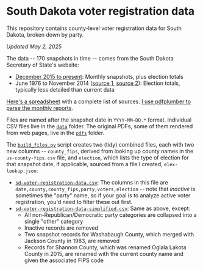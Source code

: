 # South Dakota voter registration data
This repository contains county-level voter registration data for South Dakota, broken down by party.

_Updated May 2, 2025_

The data -- 170 snapshots in time -- comes from the South Dakota Secretary of State's website:
- [December 2015 to present](https://sdsos.gov/elections-voting/upcoming-elections/voter-registration-totals/voter-registration-by-county.aspx): Monthly snapshots, plus election totals
- June 1976 to November 2014 ([source 1](https://sdsos.gov/elections-voting/election-resources/election-history/election-history-search.aspx), [source 2](https://sdsos.gov/elections-voting/election-resources/election-history/official-election-returns.aspx)): Election totals, typically less detailed than current data

[Here's a spreadsheet](https://docs.google.com/spreadsheets/d/10pmZWif5diKq39cQDo4G5NTov3Y5k_FZ-7pHfBYpAJg/edit?usp=sharing) with a complete list of sources. [I use pdfplumber to parse the monthly reports](Parse%20SD%20monthly%20voter%20registration%20report.ipynb).

Files are named after the snapshot date in `YYYY-MM-DD.*` format. Individual CSV files live in the [`data`](data) folder. The original PDFs, some of them rendered from web pages, live in the [`pdfs`](pdfs) folder.

The [`build_files.py`](build_files.py) script creates two (tidy) combined files, each with two new columns -- `county_fips`, derived from looking up county names in the `us-county-fips.csv` file, and `election`, which lists the type of election for that snapshot date, if applicable, sourced from a file I created, `elex-lookup.json`:
- [`sd-voter-registration-data.csv`](sd-voter-registration-data.csv): The columns in this file are `date,county,county_fips,party,voters,election` -- note that _inactive_ is sometimes the "party" name, so if your goal is to analyze active voter registration, you'd need to filter these out first.
- [`sd-voter-registration-data-simplified.csv`](sd-voter-registration-data-simplified.csv): Same as above, except:
    - All non-Republican/Democratic party categories are collapsed into a single "other" category
    - Inactive records are removed
    - Two snapshot records for Washabaugh County, which merged with Jackson County in 1983, are removed
    - Records for Shannon County, which was renamed Oglala Lakota County in 2015, are renamed with the current county name and given the associated FIPS code
